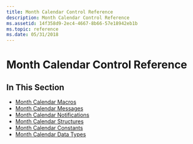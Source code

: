 ```yaml
---
title: Month Calendar Control Reference
description: Month Calendar Control Reference
ms.assetid: 14f358d9-2ec4-4667-8b66-57e18942eb1b
ms.topic: reference
ms.date: 05/31/2018
---
```


# Month Calendar Control Reference

## In This Section

-   [Month Calendar Macros](bumper-month-calendar-control-reference-macros.md)
-   [Month Calendar Messages](bumper-month-calendar-control-reference-messages.md)
-   [Month Calendar Notifications](bumper-month-calendar-control-reference-notifications.md)
-   [Month Calendar Structures](bumper-month-calendar-control-reference-structures.md)
-   [Month Calendar Constants](bumper-month-calendar-control-reference-constants.md)
-   [Month Calendar Data Types](bumper-month-calendar-control-reference-data-types.md)

 

 




